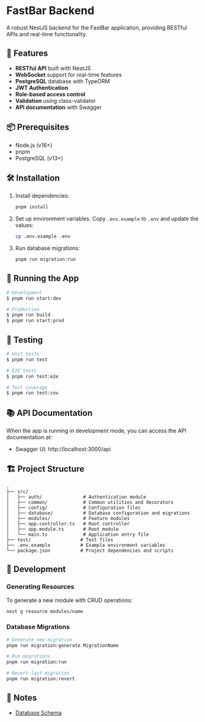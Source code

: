 # FastBar Backend

A robust NestJS backend for the FastBar application, providing RESTful APIs and real-time functionality.

## 🚀 Features

- **RESTful API** built with NestJS
- **WebSocket** support for real-time features
- **PostgreSQL** database with TypeORM
- **JWT Authentication**
- **Role-based access control**
- **Validation** using class-validator
- **API documentation** with Swagger

## 📦 Prerequisites

- Node.js (v16+)
- pnpm
- PostgreSQL (v13+)

## 🛠️ Installation

1. Install dependencies:

   ```bash
   pnpm install
   ```

2. Set up environment variables. Copy `.env.example` to `.env` and update the values:

   ```bash
   cp .env.example .env
   ```

3. Run database migrations:
   ```bash
   pnpm run migration:run
   ```

## 🚀 Running the App

```bash
# Development
$ pnpm run start:dev

# Production
$ pnpm run build
$ pnpm run start:prod
```

## 🧪 Testing

```bash
# Unit tests
$ pnpm run test

# E2E tests
$ pnpm run test:e2e

# Test coverage
$ pnpm run test:cov
```

## 📚 API Documentation

When the app is running in development mode, you can access the API documentation at:

- Swagger UI: http://localhost:3000/api

## 🏗️ Project Structure

```
.
├── src/
│   ├── auth/               # Authentication module
│   ├── common/             # Common utilities and decorators
│   ├── config/             # Configuration files
│   ├── database/           # Database configuration and migrations
│   ├── modules/            # Feature modules
│   ├── app.controller.ts   # Root controller
│   ├── app.module.ts       # Root module
│   └── main.ts             # Application entry file
├── test/                  # Test files
├── .env.example           # Example environment variables
└── package.json           # Project dependencies and scripts
```

## 🔧 Development

### Generating Resources

To generate a new module with CRUD operations:

```bash
nest g resource modules/name
```

### Database Migrations

```bash
# Generate new migration
pnpm run migration:generate MigrationName

# Run migrations
pnpm run migration:run

# Revert last migration
pnpm run migration:revert
```

## 📝 Notes

- [Database Schema](./notes/database-schema.md)
